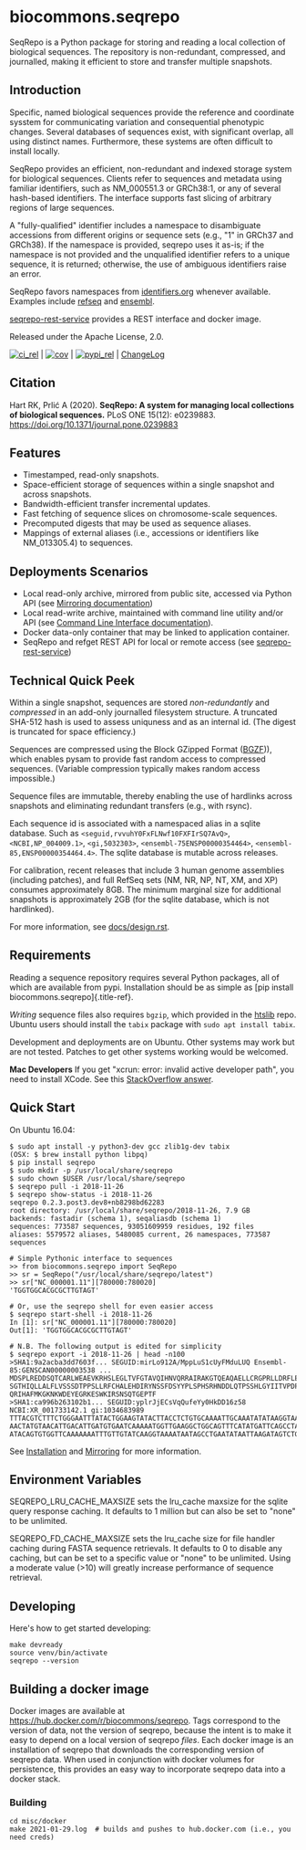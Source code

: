 # biocommons.seqrepo

SeqRepo is a Python package for storing and reading a local collection of biological sequences. The
repository is non-redundant, compressed, and journalled, making it efficient to store and transfer
multiple snapshots.

## Introduction

Specific, named biological sequences provide the reference and coordinate sysstem for communicating
variation and consequential phenotypic changes. Several databases of sequences exist, with
significant overlap, all using distinct names. Furthermore, these systems are often difficult to
install locally.

SeqRepo provides an efficient, non-redundant and indexed storage system for biological sequences.
Clients refer to sequences and metadata using familiar identifiers, such as NM_000551.3 or GRCh38:1,
or any of several hash-based identifiers. The interface supports fast slicing of arbitrary regions
of large sequences.

A "fully-qualified" identifier includes a namespace to disambiguate accessions from different
origins or sequence sets (e.g., "1" in GRCh37 and GRCh38). If the namespace is provided, seqrepo
uses it as-is; if the namespace is not provided and the unqualified identifier refers to a unique
sequence, it is returned; otherwise, the use of ambiguous identifiers raise an error.

SeqRepo favors namespaces from [identifiers.org](https://identifiers.org) whenever available.
Examples include [refseq](<https://registry.identifiers.org/registry/refseq>) and
[ensembl](<https://registry.identifiers.org/registry/ensembl>).

[seqrepo-rest-service](https://github.com/biocommons/seqrepo-rest-service) provides a REST interface
and docker image.

Released under the Apache License, 2.0.

[![ci_rel](https://travis-ci.org/biocommons/biocommons.seqrepo.svg?branch=master)](https://travis-ci.org/biocommons/biocommons.seqrepo)
\|
[![cov](https://coveralls.io/repos/github/biocommons/biocommons.seqrepo/badge.svg?branch=)](https://coveralls.io/github/biocommons/biocommons.seqrepo?branch=)
\|
[![pypi_rel](https://badge.fury.io/py/biocommons.seqrepo.png)](https://pypi.org/pypi?name=biocommons.seqrepo)
\| [ChangeLog](https://github.com/biocommons/biocommons.seqrepo/tree/master/docs/changelog/0.5)

## Citation

Hart RK, Prlić A (2020). **SeqRepo: A system for managing local collections of biological
sequences.** PLoS ONE 15(12): e0239883. <https://doi.org/10.1371/journal.pone.0239883>

## Features

-   Timestamped, read-only snapshots.
-   Space-efficient storage of sequences within a single snapshot and across snapshots.
-   Bandwidth-efficient transfer incremental updates.
-   Fast fetching of sequence slices on chromosome-scale sequences.
-   Precomputed digests that may be used as sequence aliases.
-   Mappings of external aliases (i.e., accessions or identifiers like NM_013305.4) to sequences.

## Deployments Scenarios

-   Local read-only archive, mirrored from public site, accessed via Python API (see [Mirroring
    documentation](docs/mirror.rst))
-   Local read-write archive, maintained with command line utility
    and/or API (see [Command Line Interface
    documentation](docs/cli.rst)).
-   Docker data-only container that may be linked to application container.
-   SeqRepo and refget REST API for local or remote access (see
    [seqrepo-rest-service](https://github.com/biocommons/seqrepo-rest-service))

## Technical Quick Peek

Within a single snapshot, sequences are stored *non-redundantly* and *compressed* in an add-only
journalled filesystem structure. A truncated SHA-512 hash is used to assess uniquness and as an
internal id. (The digest is truncated for space efficiency.)

Sequences are compressed using the Block GZipped Format
([BGZF](https://samtools.github.io/hts-specs/SAMv1.pdf))), which enables pysam to provide fast
random access to compressed sequences. (Variable compression typically makes random access
impossible.)

Sequence files are immutable, thereby enabling the use of hardlinks across snapshots and eliminating
redundant transfers (e.g., with rsync).

Each sequence id is associated with a namespaced alias in a sqlite database. Such as
`<seguid,rvvuhY0FxFLNwf10FXFIrSQ7AvQ>`, `<NCBI,NP_004009.1>`, `<gi,5032303>`,
`<ensembl-75ENSP00000354464>`, `<ensembl-85,ENSP00000354464.4>`. The sqlite database is mutable
across releases.

For calibration, recent releases that include 3 human genome assemblies (including patches), and
full RefSeq sets (NM, NR, NP, NT, XM, and XP) consumes approximately 8GB. The minimum marginal size
for additional snapshots is approximately 2GB (for the sqlite database, which is not hardlinked).

For more information, see [docs/design.rst](docs/design.rst).

## Requirements

Reading a sequence repository requires several Python packages, all of which are available from
pypi. Installation should be as simple as [pip install biocommons.seqrepo]{.title-ref}.

*Writing* sequence files also requires `bgzip`, which provided in the
[htslib](https://github.com/samtools/htslib) repo. Ubuntu users should install the `tabix` package
with `sudo apt install tabix`.

Development and deployments are on Ubuntu. Other systems may work but are not tested. Patches to get
other systems working would be welcomed.

**Mac Developers** If you get "xcrun: error: invalid active developer path", you need to install
XCode. See this [StackOverflow
answer](https://apple.stackexchange.com/questions/254380/why-am-i-getting-an-invalid-active-developer-path-when-attempting-to-use-git-a).

## Quick Start

On Ubuntu 16.04:

    $ sudo apt install -y python3-dev gcc zlib1g-dev tabix
    (OSX: $ brew install python libpq)
    $ pip install seqrepo
    $ sudo mkdir -p /usr/local/share/seqrepo
    $ sudo chown $USER /usr/local/share/seqrepo
    $ seqrepo pull -i 2018-11-26 
    $ seqrepo show-status -i 2018-11-26 
    seqrepo 0.2.3.post3.dev8+nb8298bd62283
    root directory: /usr/local/share/seqrepo/2018-11-26, 7.9 GB
    backends: fastadir (schema 1), seqaliasdb (schema 1) 
    sequences: 773587 sequences, 93051609959 residues, 192 files
    aliases: 5579572 aliases, 5480085 current, 26 namespaces, 773587 sequences

    # Simple Pythonic interface to sequences
    >> from biocommons.seqrepo import SeqRepo
    >> sr = SeqRepo("/usr/local/share/seqrepo/latest")
    >> sr["NC_000001.11"][780000:780020]
    'TGGTGGCACGCGCTTGTAGT'

    # Or, use the seqrepo shell for even easier access
    $ seqrepo start-shell -i 2018-11-26
    In [1]: sr["NC_000001.11"][780000:780020]
    Out[1]: 'TGGTGGCACGCGCTTGTAGT'

    # N.B. The following output is edited for simplicity
    $ seqrepo export -i 2018-11-26 | head -n100
    >SHA1:9a2acba3dd7603f... SEGUID:mirLo912A/MppLuS1cUyFMduLUQ Ensembl-85:GENSCAN00000003538 ...
    MDSPLREDDSQTCARLWEAEVKRHSLEGLTVFGTAVQIHNVQRRAIRAKGTQEAQAELLCRGPRLLDRFLEDACILKEGRGTDTGQHCRGDARISSHLEA
    SGTHIQLLALFLVSSSDTPPSLLRFCHALEHDIRYNSSFDSYYPLSPHSRHNDDLQTPSSHLGYIITVPDPTLPLTFASLYLGMAPCTSMGSSSMGIFQS
    QRIHAFMKGKNKWDEYEGRKESWKIRSNSQTGEPTF
    >SHA1:ca996b263102b1... SEGUID:yplrJjECsVqQufeYy0HkDD16z58 NCBI:XR_001733142.1 gi:1034683989
    TTTACGTCTTTCTGGGAATTTATACTGGAAGTATACTTACCTCTGTGCAAAATTGCAAATATATAAGGTAATTCATTCCAGCATTGCTTATATTAGGTTG
    AACTATGTAACATTGACATTGATGTGAATCAAAAATGGTTGAAGGCTGGCAGTTTCATATGATTCAGCCTATAATAGCAAAAGATTGAAAAAATCCATTA
    ATACAGTGTGGTTCAAAAAAATTTGTTGTATCAAGGTAAAATAATAGCCTGAATATAATTAAGATAGTCTGTGTATACATCGATGAAAACATTGCCAATA

See [Installation](docs/installation.rst) and
[Mirroring](docs/mirror.rst) for more information.

## Environment Variables

SEQREPO_LRU_CACHE_MAXSIZE sets the lru_cache maxsize for the sqlite
query response caching. It defaults to 1 million but can also be set to
"none" to be unlimited.

SEQREPO_FD_CACHE_MAXSIZE sets the lru_cache size for file handler caching during FASTA sequence retrievals. 
It defaults to 0 to disable any caching, but can be set to a specific value or "none" to be unlimited. Using 
a moderate value (>10) will greatly increase performance of sequence retrieval.

## Developing

Here's how to get started developing:

    make devready
    source venv/bin/activate
    seqrepo --version

## Building a docker image

Docker images are available at https://hub.docker.com/r/biocommons/seqrepo.  Tags correspond to the
version of data, not the version of seqrepo, because the intent is to make it easy to depend on a
local version of seqrepo *files*.  Each docker image is an installation of seqrepo that downloads
the corresponding version of seqrepo data.  When used in conjunction with docker volumes for
persistence, this provides an easy way to incorporate seqrepo data into a docker stack.

### Building

    cd misc/docker
    make 2021-01-29.log  # builds and pushes to hub.docker.com (i.e., you need creds)
